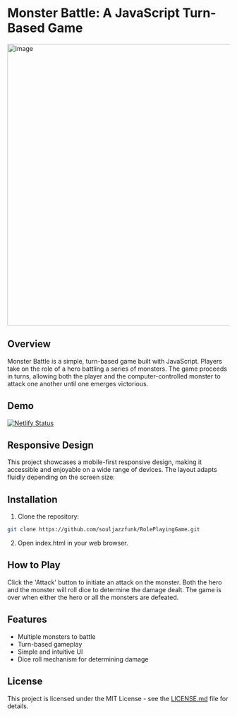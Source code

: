 # Monster Battle: A JavaScript Turn-Based Game

<img width="637" alt="image" src="https://github.com/souljazzfunk/RolePlayingGame/assets/59495284/4cffa955-9e87-48d8-afa2-572487e69af5">

## Overview

Monster Battle is a simple, turn-based game built with JavaScript. Players take on the role of a hero battling a series of monsters. The game proceeds in turns, allowing both the player and the computer-controlled monster to attack one another until one emerges victorious.

## Demo
[![Netlify Status](https://api.netlify.com/api/v1/badges/cb5a95af-6c9b-4a0f-a940-ca05ce9cd95f/deploy-status)](https://sjf-role-playing-game.netlify.app/)

## Responsive Design

This project showcases a mobile-first responsive design, making it accessible and enjoyable on a wide range of devices. The layout adapts fluidly depending on the screen size:

## Installation

1. Clone the repository:
```bash
git clone https://github.com/souljazzfunk/RolePlayingGame.git
```
2. Open index.html in your web browser.

## How to Play

Click the 'Attack' button to initiate an attack on the monster.
Both the hero and the monster will roll dice to determine the damage dealt.
The game is over when either the hero or all the monsters are defeated.

## Features

- Multiple monsters to battle
- Turn-based gameplay
- Simple and intuitive UI
- Dice roll mechanism for determining damage

## License

This project is licensed under the MIT License - see the [LICENSE.md](LICENSE.md) file for details.
